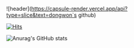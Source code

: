 ![header](https://capsule-render.vercel.app/api?type=slice&text=dongwon`s github)


[![Hits](https://hits.seeyoufarm.com/api/count/incr/badge.svg?url=https%3A%2F%2Fgithub.com%2FKor-NOH&count_bg=%23FB0000&title_bg=%23555555&icon=&icon_color=%23E7E7E7&title=hello&edge_flat=false)](https://hits.seeyoufarm.com)

![Anurag's GitHub stats](https://github-readme-stats.vercel.app/api?username=Kor-NOH&show_icons=true&theme=outrun)
